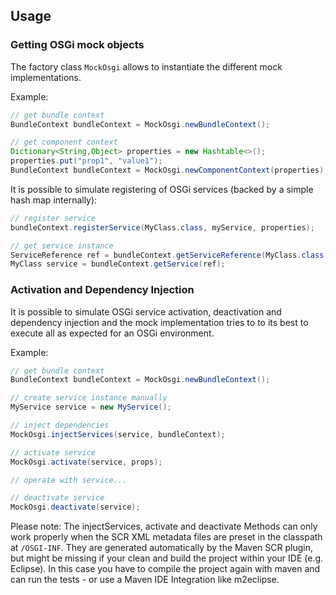 ## Usage

### Getting OSGi mock objects

The factory class `MockOsgi` allows to instantiate the different mock implementations.

Example:

```java
// get bundle context
BundleContext bundleContext = MockOsgi.newBundleContext();

// get component context
Dictionary<String,Object> properties = new Hashtable<>();
properties.put("prop1", "value1");
BundleContext bundleContext = MockOsgi.newComponentContext(properties);
```

It is possible to simulate registering of OSGi services (backed by a simple hash map internally):

```java
// register service
bundleContext.registerService(MyClass.class, myService, properties);

// get service instance
ServiceReference ref = bundleContext.getServiceReference(MyClass.class.getName());
MyClass service = bundleContext.getService(ref);
```

### Activation and Dependency Injection

It is possible to simulate OSGi service activation, deactivation and dependency injection and the mock implementation
tries to to its best to execute all as expected for an OSGi environment.

Example:

```java
// get bundle context
BundleContext bundleContext = MockOsgi.newBundleContext();

// create service instance manually
MyService service = new MyService();

// inject dependencies
MockOsgi.injectServices(service, bundleContext);

// activate service
MockOsgi.activate(service, props);

// operate with service...

// deactivate service
MockOsgi.deactivate(service);
```

Please note: The injectServices, activate and deactivate Methods can only work properly when the SCR XML metadata files
are preset in the classpath at `/OSGI-INF`. They are generated automatically by the Maven SCR plugin, but might be
missing if your clean and build the project within your IDE (e.g. Eclipse). In this case you have to compile the
project again with maven and can run the tests - or use a Maven IDE Integration like m2eclipse.
